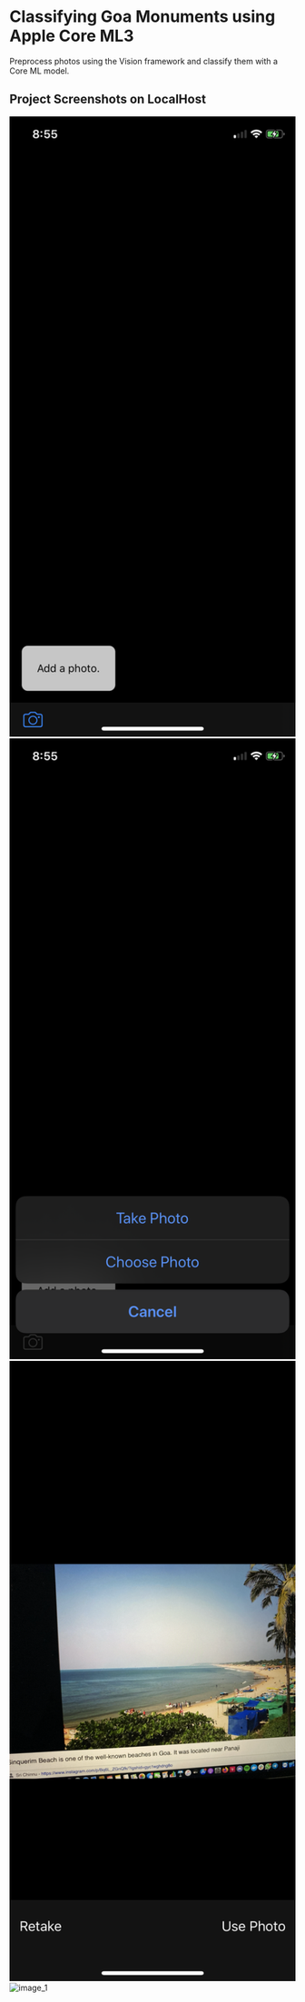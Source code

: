 # Classifying Goa Monuments using Apple Core ML3 

Preprocess photos using the Vision framework and classify them with a Core ML model.


## Project Screenshots on LocalHost

<img alt="image_1" src="img/IMG_1245.PNG" width="700px" width="700px">

<img alt="image_1" src="img/IMG_1246.PNG" width="700px" width="700px">

<img alt="image_1" src="img/IMG_1247.PNG" width="700px" width="700px">

<img alt="image_1" src="img/IMG_1248.PNG" width="700px" width="700px">

